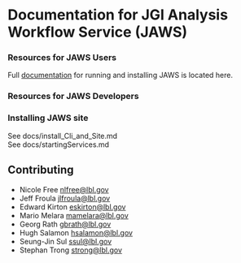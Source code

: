 # Documentation for JGI Analysis Workflow Service (JAWS)

### Resources for JAWS Users
Full [documentation](https://jaws-docs.readthedocs.io) for running and installing JAWS is located here.

### Resources for JAWS Developers

### Installing JAWS site
See docs/install_Cli_and_Site.md  
See docs/startingServices.md  

## Contributing
* Nicole Free <nlfree@lbl.gov>
* Jeff Froula <jlfroula@lbl.gov>  
* Edward Kirton <eskirton@lbl.gov>  
* Mario Melara <mamelara@lbl.gov>  
* Georg Rath <gbrath@lbl.gov>  
* Hugh Salamon <hsalamon@lbl.gov> 
* Seung-Jin Sul <ssul@lbl.gov>   
* Stephan Trong <strong@lbl.gov>  
